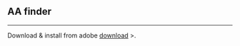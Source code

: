 ## AA finder
---
Download & install from adobe [download](https://build.phonegap.com/apps/719314/share "Title") >.
